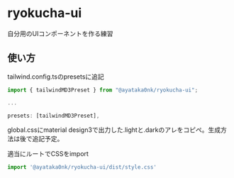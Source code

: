 # ryokucha-ui

自分用のUIコンポーネントを作る練習

## 使い方

tailwind.config.tsのpresetsに追記

```ts
import { tailwindMD3Preset } from "@ayataka0nk/ryokucha-ui";

...

presets: [tailwindMD3Preset],
```

global.cssにmaterial design3で出力した.lightと.darkのアレをコピペ。生成方法は後で追記予定。

適当にルートでCSSをimport
```ts
import '@ayataka0nk/ryokucha-ui/dist/style.css'
```

